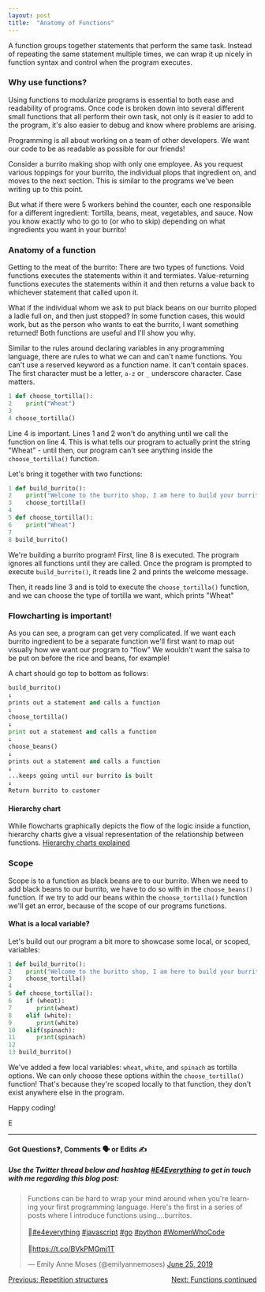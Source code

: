 ```yaml
---
layout: post
title:  "Anatomy of Functions"
---
```


A function groups together statements that perform the same task. Instead of repeating the same statement multiple times, we can wrap it up nicely in function syntax and control when the program executes.

### Why use functions?

Using functions to modularize programs is essential to both ease and readability of programs. Once code is broken down into several different small functions that all perform their own task, not only is it easier to add to the program, it's also easier to debug and know where problems are arising.

Programming is all about working on a team of other developers. We want our code to be as readable as possible for our friends!

Consider a burrito making shop with only one employee. As you request various toppings for your burrito, the individual plops that ingredient on, and moves to the next section. This is similar to the programs we've been writing up to this point.

But what if there were 5 workers behind the counter, each one responsible for a different ingredient: Tortilla, beans, meat, vegetables, and sauce. Now you know exactly who to go to (or who to skip) depending on what ingredients you want in your burrito!

### Anatomy of a function

Getting to the meat of the burrito: There are two types of functions. Void functions executes the statements within it and termiates. Value-returning functions executes the statements within it and then returns a value back to whichever statement that called upon it.

What if the individual whom we ask to put black beans on our burrito ploped a ladle full on, and then just stopped? In some function cases, this would work, but as the person who wants to eat the burrito, I want something returned!  Both functions are useful and I'll show you why.

Similar to the rules around declaring variables in any programming language, there are rules to what we can and can't name functions. You can't use a reserved keyword as a function name. It can't contain spaces. The first character must be a letter, `a-z` or `_` underscore character. Case matters.

```python
1 def choose_tortilla():
2    print("Wheat")
3
4 choose_tortilla()
```

Line 4 is important. Lines 1 and 2 won't do anything until we call the function on line 4. This is what tells our program to actually print the string "Wheat" - until then, our program can't see anything inside the `choose_tortilla()` function.

Let's bring it together with two functions:

```python
1 def build_burrito():
2    print("Welcome to the burrito shop, I am here to build your burrito!")
3    choose_tortilla()
4
5 def choose_tortilla():
6    print("Wheat")
7
8 build_burrito()
```

We're building a burrito program!  First, line 8 is executed. The program ignores all functions until they are called. Once the program is prompted to execute `build_burrito()`, it reads line 2 and prints the welcome message.

Then, it reads line 3 and is told to execute the `choose_tortilla()` function, and we can choose the type of tortilla we want, which prints "Wheat"

### Flowcharting is important!

As you can see, a program can get very complicated. If we want each burrito ingredient to be a separate function we'll first want to map out visually how we want our program to "flow"  We wouldn't want the salsa to be put on before the rice and beans, for example!

A chart should go top to bottom as follows:

```python
build_burrito()
↓
prints out a statement and calls a function
↓
choose_tortilla()
↓
print out a statement and calls a function
↓
choose_beans()
↓
prints out a statement and calls a function
↓
...keeps going until our burrito is built
↓
Return burrito to customer
```

#### Hierarchy chart

While flowcharts graphically depicts the flow of the logic inside a function, hierarchy charts give a visual representation of the relationship between functions. [Hierarchy charts explained](http://elearning.algonquincollege.com/coursemat/mcintyb/dat2219d/lectures/33-Implementation-of-Hierarchy.htm)

### Scope

Scope is to a function as black beans are to our burrito. When we need to add black beans to our burrito, we have to do so with in the `choose_beans()` function. If we try to add our beans within the `choose_tortilla()` function we'll get an error, because of the scope of our programs functions.

#### What is a local variable?

Let's build out our program a bit more to showcase some local, or scoped, variables:

```python
1 def build_burrito():
2    print("Welcome to the buritto shop, I am here to build your burrito!")
3    choose_tortilla()
4
5 def choose_tortilla():
6    if (wheat):
7       print(wheat)
8    elif (white):
9       print(white)
10   elif(spinach):
11      print(spinach)
12
13 build_burrito()
```

We've added a few local variables: `wheat`, `white`, and `spinach` as tortilla options.  We can only choose these options within the `choose_tortilla()` function! That's because they're scoped locally to that function, they don't exist anywhere else in the program.

Happy coding!

E
<hr>
<h4>Got Questions❓, Comments 🗣 or Edits ✍</h4>
<h5>Use the Twitter thread below and hashtag <a href="https://twitter.com/hashtag/e4everything?f=tweets&vertical=default&lang=en" target="_blank">#E4Everything</a> to get in touch with me regarding this blog post:</h5>

<blockquote class="twitter-tweet" data-lang="en"><p lang="en" dir="ltr">Functions can be hard to wrap your mind around when you&#39;re learning your first programming language. Here&#39;s the first in a series of posts where I introduce functions using....burritos.<br><br>🌯<a href="https://twitter.com/hashtag/e4everything?src=hash&amp;ref_src=twsrc%5Etfw">#e4everything</a> <a href="https://twitter.com/hashtag/javascript?src=hash&amp;ref_src=twsrc%5Etfw">#javascript</a> <a href="https://twitter.com/hashtag/go?src=hash&amp;ref_src=twsrc%5Etfw">#go</a> <a href="https://twitter.com/hashtag/python?src=hash&amp;ref_src=twsrc%5Etfw">#python</a> <a href="https://twitter.com/hashtag/WomenWhoCode?src=hash&amp;ref_src=twsrc%5Etfw">#WomenWhoCode</a> <br><br>🌯<a href="https://t.co/BVkPMGmj1T">https://t.co/BVkPMGmj1T</a></p>&mdash; Emily Anne Moses (@emilyannemoses) <a href="https://twitter.com/emilyannemoses/status/1143615688591982593?ref_src=twsrc%5Etfw">June 25, 2019</a></blockquote>
<script async src="https://platform.twitter.com/widgets.js" charset="utf-8"></script>

<span><a href="https://eamoses.github.io/blog/2019/06/21/repetition-structures.html" style="float:left;">Previous: Repetition structures</a><a href="https://eamoses.github.io/blog/2019/07/04/functions-cont.html" style="float:right;">Next: Functions continued</a></span>